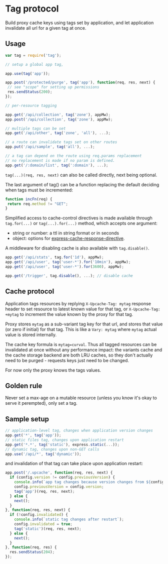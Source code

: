 Tag protocol
============

Build proxy cache keys using tags set by application, and let application
invalidate all url for a given tag at once.

Usage
-----

```js
var tag = require('tag');

// setup a global app tag,

app.use(tag('app'));

app.post('/protected/purge', tag('app'), function(req, res, next) {
 // see "scope" for setting up permissions
 res.sendStatus(200);
});

// per-resource tagging

app.get('/api/collection', tag('zone'), appMw);
app.post('/api/collection', tag('zone'), appMw);

// multiple tags can be set
app.get('/api/other', tag('zone', 'all'), ...);

// a route can invalidate tags set on other routes
app.put('/api/sample', tag('all'), ...);

// a tag can depend on the route using req.params replacement
// no replacement is made if no param is defined.
app.get('/:domain/list', tag(':domain'), ...);

```

`tag(...)(req, res, next)` can also be called directly, next being optional.

The last argument of tag() can be a function replacing the default deciding
when tags must be incremented:

```js
function incFn(req) {
 return req.method != "GET";
}
```

Simplified access to cache-control directives is made available through
`tag.for(...)` or `tag(...).for(...)` method,
which accepts one argument:

- string or number: a ttl in string format or in seconds
- object: options for [express-cache-response-directive](https://github.com/dantman/express-cache-response-directive).

A middleware for disabling cache is also available with `tag.disable()`.

```js
app.get('/api/stats', tag.for('1d'), appMw);
app.get('/api/user', tag('user-*').for('10min'), appMw);
app.get('/api/user', tag('user-*').for(3600), appMw);

app.get('/trigger', tag.disable(), ...); // disable cache
```

Cache protocol
--------------

Application tags resources by replying `X-Upcache-Tag: mytag` response header
to set resource to latest known value for that tag, or `X-Upcache-Tag: +mytag`
to increment the value known by the proxy for that tag.

Proxy stores `mytag` as a sub-variant tag key for that url, and stores that
value (or zero if initial) for that tag.
This is like a `Vary: mytag` where `mytag` actual value is stored internally.

The cache key formula is `mytag=curval`. Thus all tagged resources can be
invalidated at once without any performance impact: the variants cache and the
cache storage backend are both LRU caches, so they don't actually need to be
purged - requests keys just need to be changed.

For now only the proxy knows the tags values.

Golden rule
-----------

Never set a max-age on a mutable resource (unless you know it's okay to serve it perempted),
only set a tag.

Sample setup
------------

```js
// application-level tag, changes when application version changes
app.get('*', tag('app'));
// static files tag, changes upon application restart
app.get('*.*', tag('static'), express.static(...));
// dynamic tag, changes upon non-GET calls
app.use('/api/*', tag('dynamic'));
```

and invalidation of that tag can take place upon application restart:

```js
app.post('/.upcache', function(req, res, next) {
  if (config.version != config.previousVersion) {
    console.info(`app tag changes because version changes from ${config.previousVersion} to ${config.version}`);
    config.previousVersion = config.version;
    tag('app')(req, res, next);
  } else {
    next();
  }
}, function(req, res, next) {
  if (!config.invalidated) {
    console.info(`static tag changes after restart`);
    config.invalidated = true;
    tag('static')(req, res, next);
  } else {
    next();
  }
}, function(req, res) {
  res.sendStatus(204);
});
```
